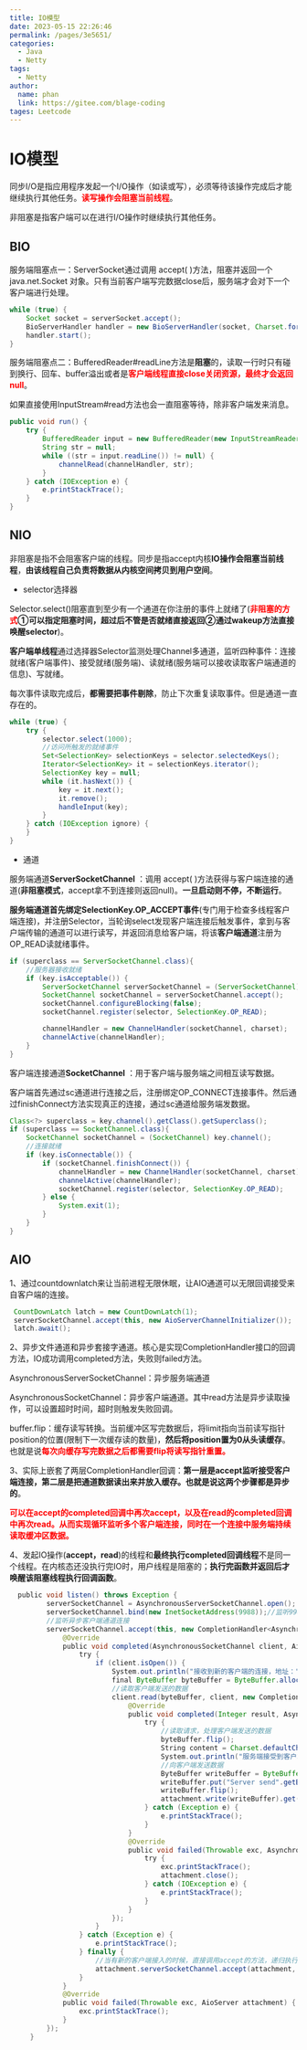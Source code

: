 ```yaml
---
title: IO模型
date: 2023-05-15 22:26:46
permalink: /pages/3e5651/
categories: 
  - Java
  - Netty
tags: 
  - Netty
author: 
  name: phan
  link: https://gitee.com/blage-coding
tages: Leetcode
---
```

# IO模型

同步I/O是指应用程序发起一个I/O操作（如读或写），必须等待该操作完成后才能继续执行其他任务。<font color="red">**读写操作会阻塞当前线程**</font>。

非阻塞是指客户端可以在进行I/O操作时继续执行其他任务。

## BIO

服务端阻塞点一：ServerSocket通过调用 accept( )方法，阻塞并返回一个 java.net.Socket 对象。只有当前客户端写完数据close后，服务端才会对下一个客户端进行处理。

```java
while (true) {
    Socket socket = serverSocket.accept();
    BioServerHandler handler = new BioServerHandler(socket, Charset.forName("GBK"));
    handler.start();
}
```

服务端阻塞点二：BufferedReader#readLine方法是**阻塞**的，读取一行时只有碰到换行、回车、buffer溢出或者是<font color="red">**客户端线程直接close关闭资源，最终才会返回null**</font>。

如果直接使用InputStream#read方法也会一直阻塞等待，除非客户端发来消息。

```java
public void run() {
    try {
        BufferedReader input = new BufferedReader(new InputStreamReader(this.socket.getInputStream(), charset));
        String str = null;
        while ((str = input.readLine()) != null) {
            channelRead(channelHandler, str);
        }
    } catch (IOException e) {
        e.printStackTrace();
    }
}
```

## NIO

非阻塞是指不会阻塞客户端的线程。同步是指accept内核**IO操作会阻塞当前线程**，**由该线程自己负责将数据从内核空间拷贝到用户空间**。

- selector选择器

Selector.select()阻塞直到至少有一个通道在你注册的事件上就绪了(**<font color="red">非阻塞的方式</font>①可以指定阻塞时间，超过后不管是否就绪直接返回②通过wakeup方法直接唤醒selector**)。

**客户端单线程**通过选择器Selector监测处理Channel多通道，监听四种事件：连接就绪(客户端事件)、接受就绪(服务端)、读就绪(服务端可以接收读取客户端通道的信息)、写就绪。

每次事件读取完成后，**都需要把事件剔除**，防止下次重复读取事件。但是通道一直存在的。

```java
while (true) {
    try {
        selector.select(1000);
        //访问所触发的就绪事件
        Set<SelectionKey> selectionKeys = selector.selectedKeys();
        Iterator<SelectionKey> it = selectionKeys.iterator();
        SelectionKey key = null;
        while (it.hasNext()) {
            key = it.next();
            it.remove();
            handleInput(key);
        }
    } catch (IOException ignore) {
    }
}
```

- 通道

服务端通道**ServerSocketChannel** ：调用 accept( )方法获得与客户端连接的通道(**非阻塞模式**，accept拿不到连接则返回null)。**一旦启动则不停，不断运行**。

**服务端通道首先绑定SelectionKey.OP_ACCEPT事件**(专门用于检查多线程客户端连接)，并注册Selector，当轮询select发现客户端连接后触发事件，拿到与客户端传输的通道可以进行读写，并返回消息给客户端，将该**客户端通道**注册为OP_READ读就绪事件。

```java
if (superclass == ServerSocketChannel.class){
    //服务器接收就绪
    if (key.isAcceptable()) {
        ServerSocketChannel serverSocketChannel = (ServerSocketChannel) key.channel();
        SocketChannel socketChannel = serverSocketChannel.accept();
        socketChannel.configureBlocking(false);
        socketChannel.register(selector, SelectionKey.OP_READ);

        channelHandler = new ChannelHandler(socketChannel, charset);
        channelActive(channelHandler);
    }
}
```

客户端连接通道**SocketChannel** ：用于客户端与服务端之间相互读写数据。

客户端首先通过sc通道进行连接之后，注册绑定OP_CONNECT连接事件。然后通过finishConnect方法实现真正的连接，通过sc通道给服务端发数据。

```java
Class<?> superclass = key.channel().getClass().getSuperclass();
if (superclass == SocketChannel.class){
    SocketChannel socketChannel = (SocketChannel) key.channel();
    //连接就绪
    if (key.isConnectable()) {
        if (socketChannel.finishConnect()) {
            channelHandler = new ChannelHandler(socketChannel, charset);
            channelActive(channelHandler);
            socketChannel.register(selector, SelectionKey.OP_READ);
        } else {
            System.exit(1);
        }
    }
}
```

## AIO

1、通过countdownlatch来让当前进程无限休眠，让AIO通道可以无限回调接受来自客户端的连接。

```java
 CountDownLatch latch = new CountDownLatch(1);
 serverSocketChannel.accept(this, new AioServerChannelInitializer());
 latch.await();
```

2、异步文件通道和异步套接字通道。核心是实现CompletionHandler接口的回调方法，IO成功调用completed方法，失败则failed方法。

AsynchronousServerSocketChannel：异步服务端通道

AsynchronousSocketChannel：异步客户端通道。其中read方法是异步读取操作，可以设置超时时间，超时则触发失败回调。

buffer.flip：缓存读写转换。当前缓冲区写完数据后，将limit指向当前读写指针position的位置(限制下一次缓存读的数量)，**然后将position置为0从头读缓存**。也就是说<font color="red">**每次向缓存写完数据之后都需要flip将读写指针重置。**</font>

3、实际上嵌套了两层CompletionHandler回调：**第一层是accept监听接受客户端连接，第二层是把通道数据读出来并放入缓存。也就是说这两个步骤都是异步的**。

<font color="red">**可以在accept的completed回调中再次accept，以及在read的completed回调中再次read。从而实现循环监听多个客户端连接，同时在一个连接中服务端持续读取缓冲区数据。**</font>

4、发起IO操作(**accept，read**)的线程和**最终执行completed回调线程**不是同一个线程。在内核态还没执行完IO时，用户线程是阻塞的；**执行完函数并返回后才唤醒该阻塞线程执行回调函数**。

```java
  public void listen() throws Exception {
         serverSocketChannel = AsynchronousServerSocketChannel.open();
         serverSocketChannel.bind(new InetSocketAddress(9988));//监听9988端口
         //监听异步客户端通道连接
         serverSocketChannel.accept(this, new CompletionHandler<AsynchronousSocketChannel, AioServer>() {
             @Override
             public void completed(AsynchronousSocketChannel client, AioServer attachment) {
                 try {
                     if (client.isOpen()) {
                         System.out.println("接收到新的客户端的连接，地址：" + client.getRemoteAddress());
                         final ByteBuffer byteBuffer = ByteBuffer.allocate(1024);
                         //读取客户端发送的数据
                         client.read(byteBuffer, client, new CompletionHandler<Integer, AsynchronousSocketChannel>() {
                             @Override
                             public void completed(Integer result, AsynchronousSocketChannel attachment) {
                                 try {
                                     //读取请求，处理客户端发送的数据
                                     byteBuffer.flip();
                                     String content = Charset.defaultCharset().newDecoder().decode(byteBuffer).toString();
                                     System.out.println("服务端接受到客户端发来的数据：" + content);
                                     //向客户端发送数据
                                     ByteBuffer writeBuffer = ByteBuffer.allocate(1024);
                                     writeBuffer.put("Server send".getBytes());
                                     writeBuffer.flip();
                                     attachment.write(writeBuffer).get();
                                 } catch (Exception e) {
                                     e.printStackTrace();
                                 }
                             }
                             @Override
                             public void failed(Throwable exc, AsynchronousSocketChannel attachment) {
                                 try {
                                     exc.printStackTrace();
                                     attachment.close();
                                 } catch (IOException e) {
                                     e.printStackTrace();
                                 }
                             }
                         });
                     }
                 } catch (Exception e) {
                     e.printStackTrace();
                 } finally {
                     //当有新的客户端接入的时候，直接调用accept的方法，递归执行下去，这样可以保证多个客户端都可以阻塞
                     attachment.serverSocketChannel.accept(attachment, this);
                 }
             }
             @Override
             public void failed(Throwable exc, AioServer attachment) {
                 exc.printStackTrace();
             }
         });
     }
```
